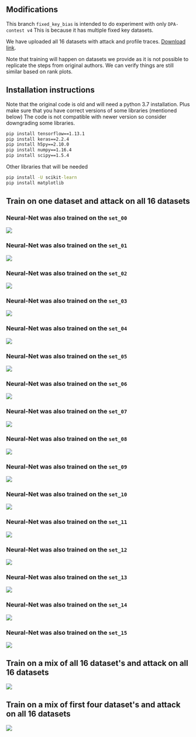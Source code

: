 ## Modifications

This branch `fixed_key_bias` is intended to do experiment with only `DPA-contest v4`
This is because it has multiple fixed key datasets.

We have uploaded all 16 datasets with attack and profile traces.
[Download link](https://drive.google.com/file/d/1Ol4fcvq2Nu0pRLn-yRu7vptQ-xTywgP7/view?usp=sharing).

Note that training will happen on datasets we provide as it is not possible to replicate the steps from 
original authors. We can verify things are still similar based on rank plots.

## Installation instructions

Note that the original code is old and will need a python 3.7 installation.
Plus make sure that you have correct versions of some libraries (mentioned below)
The code is not compatible with newer version so consider downgrading some libraries.

```bat
pip install tensorflow==1.13.1
pip install keras==2.2.4
pip install h5py==2.10.0
pip install numpy==1.16.4
pip install scipy==1.5.4
```

Other libraries that will be needed

```bat
pip install -U scikit-learn
pip install matplotlib
```

## Train on one dataset and attack on all 16 datasets

### Neural-Net was also trained on the `set_00`
![](./DPA-contest%20v4/fig/rank_all_sets_with_100_attacks_for_model_DPA-contest_v4_trained_on_set_00.svg)
### Neural-Net was also trained on the `set_01`
![](./DPA-contest%20v4/fig/rank_all_sets_with_100_attacks_for_model_DPA-contest_v4_trained_on_set_01.svg)
### Neural-Net was also trained on the `set_02`
![](./DPA-contest%20v4/fig/rank_all_sets_with_100_attacks_for_model_DPA-contest_v4_trained_on_set_02.svg)
### Neural-Net was also trained on the `set_03`
![](./DPA-contest%20v4/fig/rank_all_sets_with_100_attacks_for_model_DPA-contest_v4_trained_on_set_03.svg)
### Neural-Net was also trained on the `set_04`
![](./DPA-contest%20v4/fig/rank_all_sets_with_100_attacks_for_model_DPA-contest_v4_trained_on_set_04.svg)
### Neural-Net was also trained on the `set_05`
![](./DPA-contest%20v4/fig/rank_all_sets_with_100_attacks_for_model_DPA-contest_v4_trained_on_set_05.svg)
### Neural-Net was also trained on the `set_06`
![](./DPA-contest%20v4/fig/rank_all_sets_with_100_attacks_for_model_DPA-contest_v4_trained_on_set_06.svg)
### Neural-Net was also trained on the `set_07`
![](./DPA-contest%20v4/fig/rank_all_sets_with_100_attacks_for_model_DPA-contest_v4_trained_on_set_07.svg)
### Neural-Net was also trained on the `set_08`
![](./DPA-contest%20v4/fig/rank_all_sets_with_100_attacks_for_model_DPA-contest_v4_trained_on_set_08.svg)
### Neural-Net was also trained on the `set_09`
![](./DPA-contest%20v4/fig/rank_all_sets_with_100_attacks_for_model_DPA-contest_v4_trained_on_set_09.svg)
### Neural-Net was also trained on the `set_10`
![](./DPA-contest%20v4/fig/rank_all_sets_with_100_attacks_for_model_DPA-contest_v4_trained_on_set_10.svg)
### Neural-Net was also trained on the `set_11`
![](./DPA-contest%20v4/fig/rank_all_sets_with_100_attacks_for_model_DPA-contest_v4_trained_on_set_11.svg)
### Neural-Net was also trained on the `set_12`
![](./DPA-contest%20v4/fig/rank_all_sets_with_100_attacks_for_model_DPA-contest_v4_trained_on_set_12.svg)
### Neural-Net was also trained on the `set_13`
![](./DPA-contest%20v4/fig/rank_all_sets_with_100_attacks_for_model_DPA-contest_v4_trained_on_set_13.svg)
### Neural-Net was also trained on the `set_14`
![](./DPA-contest%20v4/fig/rank_all_sets_with_100_attacks_for_model_DPA-contest_v4_trained_on_set_14.svg)
### Neural-Net was also trained on the `set_15`
![](./DPA-contest%20v4/fig/rank_all_sets_with_100_attacks_for_model_DPA-contest_v4_trained_on_set_15.svg)


## Train on a mix of all 16 dataset's and attack on all 16 datasets

![](./DPA-contest%20v4/fig/rank_all_sets_with_100_attacks_for_model_DPA-contest_v4_trained_on_set_all.svg)

## Train on a mix of first four dataset's and attack on all 16 datasets

![](./DPA-contest%20v4/fig/rank_all_sets_with_100_attacks_for_model_DPA-contest_v4_trained_on_set_1234.svg)